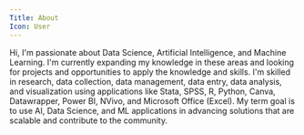 ```yaml
---
Title: About
Icon: User
---
```

Hi, I'm passionate about Data Science, Artificial Intelligence, and Machine Learning. I'm currently expanding my knowledge in these areas and looking for projects and opportunities to apply the knowledge and skills. I'm skilled in research, data collection, data management, data entry, data analysis, and visualization using applications like Stata, SPSS, R, Python, Canva, Datawrapper, Power BI, NVivo, and Microsoft Office (Excel). My term goal is to use AI, Data Science, and ML applications in advancing solutions that are scalable and contribute to the community.
